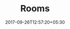 ---
title: "Rooms"
date: 2017-09-26T12:57:20+05:30
draft: false
layout: rooms
property: "Chalston Beach Resort"
status: "In Process"
url: /details/rooms/chalston-beach-resort/
slug: "chalston-beach-resort/"

mainmenu:
 details: true
 rooms: true

---